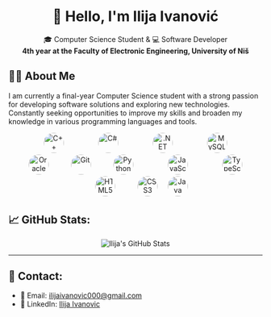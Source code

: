 <h1 align="center">👋 Hello, I'm Ilija Ivanović</h1>

<p align="center">
  🎓 Computer Science Student & 💻 Software Developer <br>
  <strong>4th year at the Faculty of Electronic Engineering, University of Niš</strong>
</p>

## 👦🏻 About Me

I am currently a final-year Computer Science student with a strong passion for developing software solutions and exploring new technologies.  
Constantly seeking opportunities to improve my skills and broaden my knowledge in various programming languages and tools.

<p align="center">
  <img src="https://cdn.jsdelivr.net/gh/devicons/devicon/icons/cplusplus/cplusplus-original.svg" alt="C++" width="40" height="40" style="border-radius:50%; margin: 0 32px;"/>
  <img src="https://cdn.jsdelivr.net/gh/devicons/devicon/icons/csharp/csharp-original.svg" alt="C#" width="40" height="40" style="border-radius:50%; margin: 0 32px;"/>
  <img src="https://cdn.jsdelivr.net/gh/devicons/devicon/icons/dot-net/dot-net-original.svg" alt=".NET" width="40" height="40" style="border-radius:50%; margin: 0 32px;"/>
  <img src="https://cdn.jsdelivr.net/gh/devicons/devicon/icons/mysql/mysql-original.svg" alt="MySQL" width="40" height="40" style="border-radius:50%; margin: 0 32px;"/>
  <img src="https://cdn.jsdelivr.net/gh/devicons/devicon/icons/oracle/oracle-original.svg" alt="Oracle" width="40" height="40" style="border-radius:50%; margin: 0 32px;"/>
  <img src="https://cdn.jsdelivr.net/gh/devicons/devicon/icons/git/git-original.svg" alt="Git" width="40" height="40" style="border-radius:50%; margin: 0 8px;"/>
  <img src="https://cdn.jsdelivr.net/gh/devicons/devicon/icons/python/python-original.svg" alt="Python" width="40" height="40" style="border-radius:50%; margin: 0 32px;"/>
  <img src="https://cdn.jsdelivr.net/gh/devicons/devicon/icons/javascript/javascript-original.svg" alt="JavaScript" width="40" height="40" style="border-radius:50%; margin: 0 32px;"/>
  <img src="https://cdn.jsdelivr.net/gh/devicons/devicon/icons/typescript/typescript-original.svg" alt="TypeScript" width="40" height="40" style="border-radius:50%; margin: 0 32px;"/>
  <img src="https://cdn.jsdelivr.net/gh/devicons/devicon/icons/html5/html5-original.svg" alt="HTML5" width="40" height="40" style="border-radius:50%; margin: 0 32px;"/>
  <img src="https://cdn.jsdelivr.net/gh/devicons/devicon/icons/css3/css3-original.svg" alt="CSS3" width="40" height="40" style="border-radius:50%; margin: 0 8px;"/>
  <img src="https://cdn.jsdelivr.net/gh/devicons/devicon/icons/java/java-original.svg" alt="Java" width="40" height="40" style="border-radius:50%; margin: 0 8px;"/>
</p>

## 📈 GitHub Stats:

<p align="center">
  <img src="https://github-readme-stats.vercel.app/api?username=ilijaivanovic&show_icons=true&theme=dark" alt="Ilija's GitHub Stats"/>
</p>

---

## 🔗 Contact:

- 📧 Email: [ilijaivanovic000@gmail.com](mailto:ilijaivanovic000@gmail.com)  
- 💼 LinkedIn: [Ilija Ivanovic](https://www.linkedin.com/in/ilija-ivanovic-861806276/)
